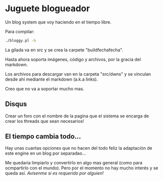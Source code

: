 # Juguete blogueador

Un blog system que voy haciendo en el tiempo libre.

Para compilar:

```bash
./bloggy.pl -b
```

La gilada va en src y se crea la carpete "buildfechafecha".

Hasta ahora soporta imágenes, código y archivos, por la gracia del markdown.

Los archivos para descargar van en la carpeta "src/dwns" y se vinculan desde ahí
mediante el markdown (a.k.a links).

Creo que no va a soportar mucho mas.

## Disqus

Crear un foro con el nombre de la pagina que el sistema se encarga de crear los threads que sean necesarios!

## El tiempo cambia todo...

Hay unas cuantas opciones que no hacen del todo feliz la adaptación de este engine en un blog por separadao...

Me quedaría limpiarlo y convertirlo en algo mas general (como para ocmpartirlo con el mundo). Pero por el
 momento no hay mucho interés y se queda así. _Avísenme si es requerido por alguien!_
